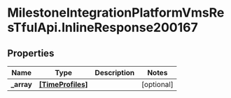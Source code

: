 # MilestoneIntegrationPlatformVmsResTfulApi.InlineResponse200167

## Properties
Name | Type | Description | Notes
------------ | ------------- | ------------- | -------------
**_array** | [**[TimeProfiles]**](TimeProfiles.md) |  | [optional] 
